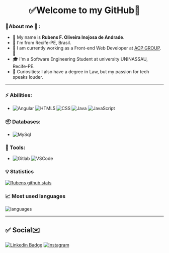 <h1 align="center"> 
	✅Welcome to my GitHub🚀
</h1>

### 👦About me :seedling: : 
- 👋 My name is **Rubens F. Oliveira Inojosa de Andrade**.
- 📌 I'm from Recife-PE, Brasil.
- 💼 I am currently working as a Front-end Web Developer at [ACP GROUP](https://www.acpgroup.com.br/).💎
- 🎓 I'm a Software Engineering Student at university UNINASSAU, Recife-PE.
- 🔭 Curiosities: I also have a degree in Law, but my passion for tech speaks louder.

<hr>

### ⚡ Abilities:
- ![Angular](https://img.shields.io/badge/Angular-DD0031?style=for-the-badge&logo=angular&logoColor=white) ![HTML5](https://img.shields.io/badge/-HTML5-E34F26?&logo=HTML5&logoColor=FFFFFF) ![CSS](https://img.shields.io/badge/CSS-239120?&style=for-the-badge&logo=css3&logoColor=white) ![Java](https://img.shields.io/badge/Java-ED8B00?style=for-the-badge&logo=java&logoColor=white) ![JavaScript](https://img.shields.io/badge/JavaScript-F7DF1E?style=for-the-badge&logo=javascript&logoColor=black)

### 📦 Databases:
- ![MySql](https://img.shields.io/badge/-MySql-003B57?&logo=MySQL&logoColor=FFFFFF)


### 🧰 Tools:
- ![Gitlab](https://img.shields.io/badge/GitLab-330F63?style=for-the-badge&logo=gitlab&logoColor=white) ![VSCode](https://img.shields.io/badge/-VSCode-007ACC?&logo=Visual%20Studio%20Code&logoColor=FFFFFF)  


### :bulb:  Statistics
 
[![Rubens github stats](https://github-readme-stats.vercel.app/api?username=rubensinojosa&theme=cobalt&show_icons=true)](https://github.com/rubensinojosa/github-readme-stats)

### 📈  Most used languages
![languages](https://github-readme-stats.vercel.app/api/top-langs/?username=rubensinojosa&hide=scss&layout=compact&theme=cobalt&title_color=2ED3EA)

<hr>

## ✅ Social✉️

[![Linkedin Badge](https://img.shields.io/badge/-LinkedIn-blue?style=flat-square&logo=Linkedin&logoColor=white&link=https://linkedin.com/in/rubensinojosa)](https://www.linkedin.com/in/rubensinojosa/)
[![Instagram](https://img.shields.io/badge/-Instagram-E4405F?&logo=Instagram&logoColor=FFFFFF)](https://www.instagram.com/rubensinojosa/)
